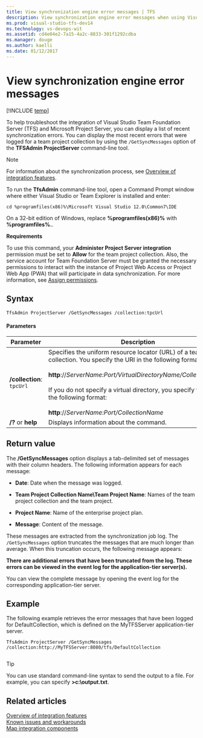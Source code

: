 ```yaml
---
title: View synchronization engine error messages | TFS
description: View synchronization engine error messages when using Visual Studio Team Services (VSTS) and Team Foundation Server (TFS)
ms.prod: visual-studio-tfs-dev14
ms.technology: vs-devops-wit
ms.assetid: cd4e04e2-7a15-4a2c-8833-301f1292cdba
ms.manager: douge
ms.author: kaelli
ms.date: 01/12/2017
---
```

# View synchronization engine error messages
[!INCLUDE [temp](../_shared/tfs-ps-sync-header.md)]

<a name="Top"></a> To help troubleshoot the integration of Visual Studio Team Foundation Server (TFS) and Microsoft Project Server, you can display a list of recent synchronization errors. You can display the most recent errors that were logged for a team project collection by using the `/GetSyncMessages` option of the **TFSAdmin ProjectServer** command-line tool.  
  
> [!NOTE]
>  For information about the synchronization process, see [Overview of integration features](overview-tfs-project-server-integration.md).  
  
 To run the **TfsAdmin** command-line tool, open a Command Prompt window where either Visual Studio or Team Explorer is installed and enter:  
  
```  
cd %programfiles(x86)%\Microsoft Visual Studio 12.0\Common7\IDE  
```  
  
 On a 32-bit edition of Windows, replace **%programfiles(x86)%** with **%programfiles%.**.  
  
 **Requirements**  
  
 To use this command, your **Administer Project Server integration** permission must be set to **Allow** for the team project collection. Also, the service account for Team Foundation Server must be granted the necessary permissions to interact with the instance of Project Web Access or Project Web App (PWA) that will participate in data synchronization. For more information, see [Assign permissions](assign-permissions-support-tfs-project-server-integration.md).  
  
 
  
## Syntax  
  
```  
TfsAdmin ProjectServer /GetSyncMessages /collection:tpcUrl  
```  
  
#### Parameters  
  
|**Parameter**|**Description**|  
|-------------------|---------------------|  
|**/collection**: `tpcUrl`|Specifies the uniform resource locator (URL) of a team project collection. You specify the URI in the following format:<br /><br /> **http**://*ServerName:Port/VirtualDirectoryName/CollectionName*<br /><br /> If you do not specify a virtual directory, you specify the URI in the following format:<br /><br /> **http**://*ServerName:Port/CollectionName*|  
|**/?** or **help**|Displays information about the command.|  
  
## Return value  
 The **/GetSyncMessages** option displays a tab-delimited set of messages with their column headers. The following information appears for each message:  
  
-   **Date**: Date when the message was logged.  
  
-   **Team Project Collection Name\Team Project Name**: Names of the team project collection and the team project.  
  
-   **Project Name**: Name of the enterprise project plan.  
  
-   **Message**: Content of the message.  
  
 These messages are extracted from the synchronization job log. The `/GetSyncMessages` option truncates the messages that are much longer than average. When this truncation occurs, the following message appears:  
  
 **There are additional errors that have been truncated from the log. These errors can be viewed in the event log for the application-tier server(s).**  
  
 You can view the complete message by opening the event log for the corresponding application-tier server.  
  
## Example  
 The following example retrieves the error messages that have been logged for DefaultCollection, which is defined on the MyTFSServer application-tier server.  
  
```  
TfsAdmin ProjectServer /GetSyncMessages /collection:http://MyTFSServer:8080/tfs/DefaultCollection  
  
```  
  
> [!TIP]
>  You can use standard command-line syntax to send the output to a file. For example, you can specify **>c:\output.txt**.  
  
## Related articles  
 [Overview of integration features](overview-tfs-project-server-integration.md)   
 [Known issues and workarounds](known-issues-and-workarounds.md)   
 [Map integration components](map-integration-components.md)